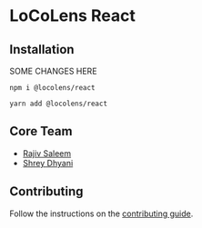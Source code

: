# LoCoLens React

## Installation

SOME CHANGES HERE

```
npm i @locolens/react
```

```
yarn add @locolens/react
```

## Core Team

- [Rajiv Saleem](https://x.com/rjv_im)
- [Shrey Dhyani](https://x.com/ShreyDhyani)

## Contributing

Follow the instructions on the [contributing guide](https://github.com/locolens/locolens/blob/main/contributing.md).
